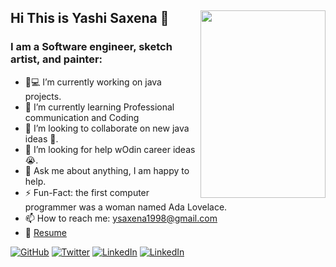 ## Hi This is Yashi Saxena 👋 <img align="right" width="200" height="300" src=https://user-images.githubusercontent.com/53362962/88074235-c477b800-cb94-11ea-872c-f581e1d52037.gif>

### I am a Software engineer, sketch artist, and painter:
- 👨💻 I’m currently working on java projects.
- 🌱 I’m currently learning Professional communication and Coding 
- 👯 I’m looking to collaborate on new java ideas 🤝.
- 🤔 I’m looking for help wOdin career ideas 😭.
- 💬 Ask me about anything, I am happy to help.
- ⚡️ Fun-Fact: the first computer programmer was a woman named Ada Lovelace. 
- 📫 How to reach me: ysaxena1998@gmail.com
- 📝 [Resume]()
<p align="left">
	<a href="https://github.com/Yashi09Saxena"><img src="https://img.shields.io/github/followers/Yashi09Saxena.svg?label=GitHub&style=social" alt="GitHub"></a>
	<a href="https://twitter/YashiSaxena11"><img src="https://img.shields.io/twitter/follow/YashiSaxena11?label=Twitter&style=social" alt="Twitter"></a> 
	<a href="https://www.linkedin.com/in/yashisaxena"><img src="https://img.shields.io/badge/LinkedIn--blueviolet.svg?style=social&logo=linkedin" alt="LinkedIn"></a>
	<a href="https://www.instagram.com/_yashisaxena"><img src="https://img.shields.io/badge/Instagram--blueviolet.svg?style=social&logo=Instagram" alt="LinkedIn"></a>                                                                                         
</p> 

<!--
**Yashi09Saxena/Yashi09Saxena** is a ✨ _special_ ✨ repository because its `README.md` (this file) appears on your GitHub profile.


